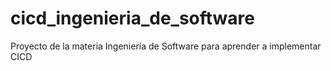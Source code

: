 # cicd_ingenieria_de_software
Proyecto de la materia Ingeniería de Software para aprender a implementar CICD
